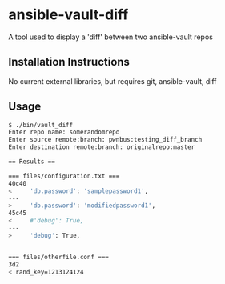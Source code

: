 # ansible-vault-diff
A tool used to display a 'diff' between two ansible-vault repos

## Installation Instructions
No current external libraries, but requires git, ansible-vault, diff

## Usage
```bash
$ ./bin/vault_diff
Enter repo name: somerandomrepo
Enter source remote:branch: pwnbus:testing_diff_branch
Enter destination remote:branch: originalrepo:master

== Results ==

=== files/configuration.txt ===
40c40
<     'db.password': 'samplepassword1',
---
>     'db.password': 'modifiedpassword1',
45c45
<     #'debug': True,
---
>     'debug': True,


=== files/otherfile.conf ===
3d2
< rand_key=1213124124
```
